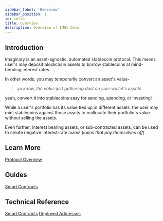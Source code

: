 ```yaml
---
sidebar_label: 'Overview'
sidebar_position: 1
id: intro
title: Overview
description: Overview of IMGY Docs
---
```


## Introduction

Imaginary is an asset-agnostic, automated stablecoin protocol. This means user's may deposit blockchain assets to borrow stablecoins at mind-bending interest rates.

In other words, you may temporarily convert an asset's value-

> *ya know, the value just gathering dust on your wallet's assets*

yeah, convert it into stablecoins easy for sending, spending, or investing!

While a user's portfolio has its value tied up in different assets, the user may mint stablecoins against those assets to reallocate their portfolio's value without selling the assets.

Even further, interest bearing assets, or sub-contracted assets, can be used to create negative interest-rate loans! (*loans that pay themselves off*)

## Learn More

[Protocol Overview](./concepts/imaginary-overview.md)

## Guides

[Smart Contracts](./guides/navigating.md)


## Technical Reference

[Smart Contracts](./technical/contracts.md)
[Deployed Addresses](./technical/registry.md)